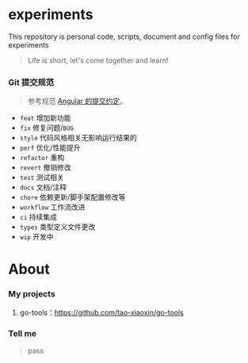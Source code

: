 # experiments
This repository is personal code, scripts, document and config files for experiments
> Life is short, let's come together and learn!

### Git 提交规范
> 参考规范 [Angular 的提交约定](https://github.com/conventional-changelog/conventional-changelog/tree/master/packages/conventional-changelog-angular)。
+ `feat` 增加新功能
+ `fix` 修复问题/`BUG`
+ `style` 代码风格相关无影响运行结果的
+ `perf` 优化/性能提升
+ `refactor` 重构
+ `revert` 撤销修改
+ `test` 测试相关
+ `docs` 文档/注释
+ `chore` 依赖更新/脚手架配置修改等
+ `workflow` 工作流改进
+ `ci` 持续集成
+ `types` 类型定义文件更改
+ `wip` 开发中

# About
### My projects
1. go-tools：https://github.com/tao-xiaoxin/go-tools

### Tell me
> pass 